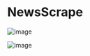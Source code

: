 # NewsScrape

![image](https://user-images.githubusercontent.com/47481212/60389592-60b6b480-9a92-11e9-983c-178bacff586c.png)


![image](https://user-images.githubusercontent.com/47481212/60465862-19f6c500-9c20-11e9-93d6-143a044ca91a.png)
